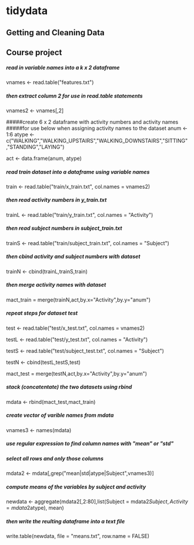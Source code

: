 # tidydata

## Getting and Cleaning Data
## Course project

##### read in variable names into a k x 2 dataframe
vnames <- read.table("features.txt")  
##### then extract column 2 for use in read.table statements
vnames2 <- vnames[,2]  

#####create 6 x 2 dataframe with activity numbers and activity names
#####for use below when assigning activity names to the dataset
anum <- 1:6
atype <- c("WALKING","WALKING_UPSTAIRS","WALKING_DOWNSTAIRS","SITTING"
           ,"STANDING","LAYING")

act <- data.frame(anum, atype)

##### read train dataset into a dataframe using variable names 
train <- read.table("train/x_train.txt", col.names = vnames2)

##### then read activity numbers in y_train.txt
trainL <- read.table("train/y_train.txt", col.names = "Activity")

##### then read subject numbers in subject_train.txt
trainS <- read.table("train/subject_train.txt", col.names = "Subject")

##### then cbind activity and subject numbers with dataset
trainN <- cbind(trainL,trainS,train)

##### then merge activity names with dataset
mact_train = merge(trainN,act,by.x="Activity",by.y="anum")

##### repeat steps for dataset test
test <- read.table("test/x_test.txt", col.names = vnames2)

testL <- read.table("test/y_test.txt", col.names = "Activity")

testS <- read.table("test/subject_test.txt", col.names = "Subject")

testN <- cbind(testL,testS,test)

mact_test = merge(testN,act,by.x="Activity",by.y="anum")

##### stack (concatentate) the two datasets using rbind
mdata <- rbind(mact_test,mact_train) 

##### create vector of varible names from mdata
vnames3 <- names(mdata)

##### use regular expression to find column names with "mean" or "std"
##### select all rows and only those columns
mdata2 <- mdata[,grep("mean|std|atype|Subject",vnames3)]

##### compute means of the variables by subject and activity
newdata <- aggregate(mdata2[,2:80],list(Subject = mdata2$Subject, 
                                        Activity = mdata2$atype), mean)

##### then write the reulting dataframe into a text file
write.table(newdata, file = "means.txt", row.name = FALSE)

